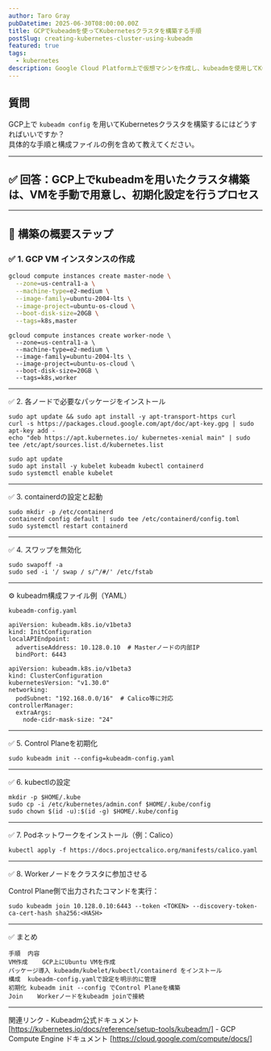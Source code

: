 ```yaml
---
author: Taro Gray
pubDatetime: 2025-06-30T08:00:00.00Z
title: GCPでkubeadmを使ってKubernetesクラスタを構築する手順
postSlug: creating-kubernetes-cluster-using-kubeadm
featured: true
tags:
  - kubernetes
description: Google Cloud Platform上で仮想マシンを作成し、kubeadmを使用してKubernetesクラスタを手動で構築する方法について、事前準備・構成ファイル・初期化手順を含めて解説します。
---
```


## 質問

GCP上で `kubeadm config` を用いてKubernetesクラスタを構築するにはどうすればいいですか？  
具体的な手順と構成ファイルの例を含めて教えてください。

---

## ✅ 回答：**GCP上でkubeadmを用いたクラスタ構築は、VMを手動で用意し、初期化設定を行うプロセス**

---

## 🧱 構築の概要ステップ

### ✅ 1. GCP VM インスタンスの作成

```bash
gcloud compute instances create master-node \
  --zone=us-central1-a \
  --machine-type=e2-medium \
  --image-family=ubuntu-2004-lts \
  --image-project=ubuntu-os-cloud \
  --boot-disk-size=20GB \
  --tags=k8s,master
```

```
gcloud compute instances create worker-node \
  --zone=us-central1-a \
  --machine-type=e2-medium \
  --image-family=ubuntu-2004-lts \
  --image-project=ubuntu-os-cloud \
  --boot-disk-size=20GB \
  --tags=k8s,worker
```

---

✅ 2. 各ノードで必要なパッケージをインストール

```
sudo apt update && sudo apt install -y apt-transport-https curl
curl -s https://packages.cloud.google.com/apt/doc/apt-key.gpg | sudo apt-key add -
echo "deb https://apt.kubernetes.io/ kubernetes-xenial main" | sudo tee /etc/apt/sources.list.d/kubernetes.list

sudo apt update
sudo apt install -y kubelet kubeadm kubectl containerd
sudo systemctl enable kubelet
```

---

✅ 3. containerdの設定と起動

```
sudo mkdir -p /etc/containerd
containerd config default | sudo tee /etc/containerd/config.toml
sudo systemctl restart containerd
```

---

✅ 4. スワップを無効化

```
sudo swapoff -a
sudo sed -i '/ swap / s/^/#/' /etc/fstab
```

---

⚙️ kubeadm構成ファイル例（YAML）

```
kubeadm-config.yaml

apiVersion: kubeadm.k8s.io/v1beta3
kind: InitConfiguration
localAPIEndpoint:
  advertiseAddress: 10.128.0.10  # Masterノードの内部IP
  bindPort: 6443
```

```
apiVersion: kubeadm.k8s.io/v1beta3
kind: ClusterConfiguration
kubernetesVersion: "v1.30.0"
networking:
  podSubnet: "192.168.0.0/16"  # Calico等に対応
controllerManager:
  extraArgs:
    node-cidr-mask-size: "24"
```

---

✅ 5. Control Planeを初期化

```
sudo kubeadm init --config=kubeadm-config.yaml
```

---

✅ 6. kubectlの設定

```
mkdir -p $HOME/.kube
sudo cp -i /etc/kubernetes/admin.conf $HOME/.kube/config
sudo chown $(id -u):$(id -g) $HOME/.kube/config
```

---

✅ 7. Podネットワークをインストール（例：Calico）

```
kubectl apply -f https://docs.projectcalico.org/manifests/calico.yaml
```

---

✅ 8. Workerノードをクラスタに参加させる

Control Plane側で出力されたコマンドを実行：

```
sudo kubeadm join 10.128.0.10:6443 --token <TOKEN> --discovery-token-ca-cert-hash sha256:<HASH>
```

---

✅ まとめ

```
手順	内容
VM作成	GCP上にUbuntu VMを作成
パッケージ導入	kubeadm/kubelet/kubectl/containerd をインストール
構成	kubeadm-config.yamlで設定を明示的に管理
初期化	kubeadm init --config でControl Planeを構築
Join	Workerノードをkubeadm joinで接続
```

---

関連リンク - Kubeadm公式ドキュメント [https://kubernetes.io/docs/reference/setup-tools/kubeadm/] - GCP Compute Engine ドキュメント [https://cloud.google.com/compute/docs/]
